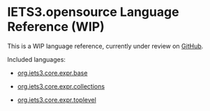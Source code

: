 # IETS3.opensource Language Reference (WIP)

This is a WIP language reference, currently under review on [GitHub](https://github.com/mbeddr/mbeddr.core/pull/2275).

Included languages:

- [org.iets3.core.expr.base](./org.iets3.core.expr.base.md)

- [org.iets3.core.expr.collections](./org.iets3.core.expr.collections.md)

- [org.iets3.core.expr.toplevel](./org.iets3.core.expr.toplevel.md)
